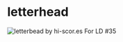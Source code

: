 # letterhead
![letterbead by hi-scor.es](http://ludumdare.com/compo/wp-content/uploads/2016/04/letterheadLogo.png)
For LD #35
